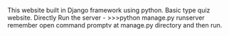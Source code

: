 This website built in Django framework using python. Basic type quiz website.
Directly Run the server  -  >>>python manage.py runserver
remember open command promptv at manage.py directory and then run.
